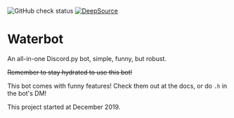 ![GitHub check status](https://github.com/austiko/waterbot/workflows/Build%20bot/badge.svg)
[![DeepSource](https://static.deepsource.io/deepsource-badge-light-mini.svg)](https://deepsource.io/gh/waterbotdev/waterbot/?ref=repository-badge)
# Waterbot

An all-in-one Discord.py bot, simple, funny, but robust.

~~Remember to stay hydrated to use this bot!~~

This bot comes with funny features! Check them out at the docs, or do `.h` in the bot's DM!

This project started at December 2019. 